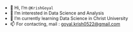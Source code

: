 - 👋 Hi, I’m `@KrishGoyal`
- 👀 I’m interested in Data Science and Analysis
- 🌱 I’m currently learning Data Science in Christ University
- 📫 For contacting, mail : goyal.krish0522@gmail.com
